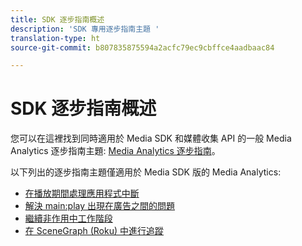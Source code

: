 ```yaml
---
title: SDK 逐步指南概述
description: 'SDK 專用逐步指南主題 '
translation-type: ht
source-git-commit: b807835875594a2acfc79ec9cbffce4aadbaac84

---
```



# SDK 逐步指南概述

您可以在這裡找到同時適用於 Media SDK 和媒體收集 API 的一般 Media Analytics 逐步指南主題: [Media Analytics 逐步指南](/help/media-analytics-cookbook/media-analytics-cookbook.md)。

以下列出的逐步指南主題僅適用於 Media SDK 版的 Media Analytics:

* [在播放期間處理應用程式中斷](/help/sdk-implement/cookbook/app-interrupts.md)
* [解決 main:play 出現在廣告之間的問題](/help/sdk-implement/cookbook/fix-ad-play-ad.md)
* [繼續非作用中工作階段](/help/sdk-implement/cookbook/resuming-inactive.md)
* [在 SceneGraph (Roku) 中進行追蹤](/help/sdk-implement/cookbook/sdk-track-scenegraph.md)
